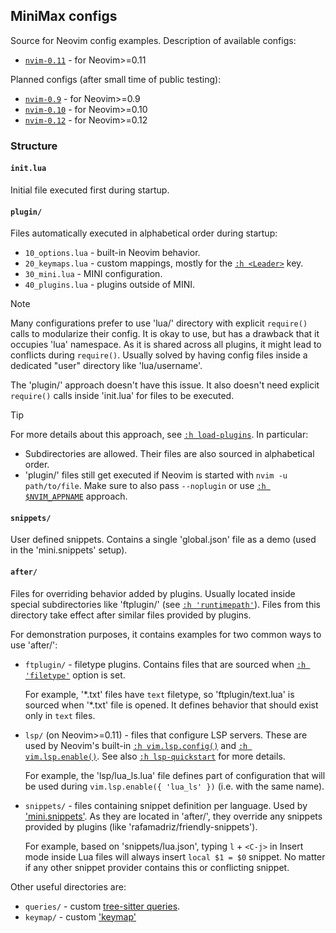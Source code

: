 ## MiniMax configs

Source for Neovim config examples. Description of available configs:

- [`nvim-0.11`](nvim-0.11) - for Neovim>=0.11

Planned configs (after small time of public testing):

- [`nvim-0.9`](nvim-0.9) - for Neovim>=0.9
- [`nvim-0.10`](nvim-0.10) - for Neovim>=0.10
- [`nvim-0.12`](nvim-0.12) - for Neovim>=0.12

### Structure

#### `init.lua`

Initial file executed first during startup.

#### `plugin/`

Files automatically executed in alphabetical order during startup:

- `10_options.lua` - built-in Neovim behavior.
- `20_keymaps.lua` - custom mappings, mostly for the [`:h <Leader>`](https://neovim.io/doc/user/helptag.html?tag=<Leader>) key.
- `30_mini.lua` - MINI configuration.
- `40_plugins.lua` - plugins outside of MINI.

> [!NOTE]
> Many configurations prefer to use 'lua/' directory with explicit `require()` calls to modularize their config. It is okay to use, but has a drawback that it occupies 'lua' namespace. As it is shared across all plugins, it might lead to conflicts during `require()`. Usually solved by having config files inside a dedicated "user" directory like 'lua/username'.
>
> The 'plugin/' approach doesn't have this issue. It also doesn't need explicit `require()` calls inside 'init.lua' for files to be executed.

> [!TIP]
> For more details about this approach, see [`:h load-plugins`](https://neovim.io/doc/user/helptag.html?tag=load-plugins). In particular:
> - Subdirectories are allowed. Their files are also sourced in alphabetical order.
> - 'plugin/' files still get executed if Neovim is started with `nvim -u path/to/file`. Make sure to also pass `--noplugin` or use [`:h $NVIM_APPNAME`](https://neovim.io/doc/user/helptag.html?tag=$NVIM_APPNAME) approach.

#### `snippets/`

User defined snippets. Contains a single 'global.json' file as a demo (used in the 'mini.snippets' setup).

#### `after/`

Files for overriding behavior added by plugins. Usually located inside special subdirectories like 'ftplugin/' (see [`:h 'runtimepath'`](https://neovim.io/doc/user/helptag.html?tag='runtimepath')). Files from this directory take effect after similar files provided by plugins.

For demonstration purposes, it contains examples for two common ways to use 'after/':

- `ftplugin/` - filetype plugins. Contains files that are sourced when [`:h 'filetype'`](https://neovim.io/doc/user/helptag.html?tag='filetype') option is set.

    For example, '\*.txt' files have `text` filetype, so 'ftplugin/text.lua' is sourced when '\*.txt' file is opened. It defines behavior that should exist only in `text` files.

- `lsp/` (on Neovim>=0.11) - files that configure LSP servers. These are used by Neovim's built-in [`:h vim.lsp.config()`](https://neovim.io/doc/user/helptag.html?tag=vim.lsp.config()) and [`:h vim.lsp.enable()`](https://neovim.io/doc/user/helptag.html?tag=vim.lsp.enable()). See also [`:h lsp-quickstart`](https://neovim.io/doc/user/helptag.html?tag=lsp-quickstart) for more details.

    For example, the 'lsp/lua_ls.lua' file defines part of configuration that will be used during `vim.lsp.enable({ 'lua_ls' })` (i.e. with the same name).

- `snippets/` - files containing snippet definition per language. Used by ['mini.snippets'](https://nvim-mini.org/mini.nvim/doc/mini-snippets.html). As they are located in 'after/', they override any snippets provided by plugins (like 'rafamadriz/friendly-snippets').

    For example, based on 'snippets/lua.json', typing `l` + `<C-j>` in Insert mode inside Lua files will always insert `local $1 = $0` snippet. No matter if any other snippet provider contains this or conflicting snippet.

Other useful directories are:

- `queries/` - custom [tree-sitter queries](https://neovim.io/doc/user/helptag.html?tag=treesitter-query).
- `keymap/` - custom ['keymap'](https://neovim.io/doc/user/helptag.html?tag=mbyte-keymap)
